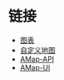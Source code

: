 # 链接

- [图表](https://www.chartjs.org/)
- [自定义地图](https://lbs.amap.com/dev/mapstyle/index)
- [AMap-API](https://lbs.amap.com/api/javascript-api/summary)
- [AMap-UI](https://lbs.amap.com/api/amap-ui/intro)
